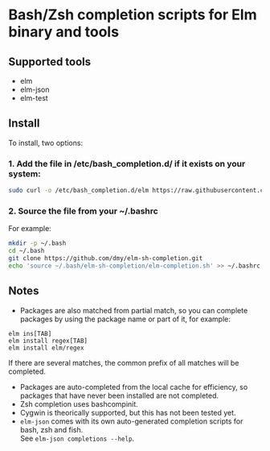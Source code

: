 # Bash/Zsh completion scripts for Elm binary and tools

## Supported tools
* elm
* elm-json
* elm-test

## Install
To install, two options:
 
### 1. Add the file in /etc/bash_completion.d/ if it exists on your system:

```sh
sudo curl -o /etc/bash_completion.d/elm https://raw.githubusercontent.com/dmy/elm-sh-completion/master/elm-completion.sh
```

### 2. Source the file from your ~/.bashrc

For example:
```sh
mkdir -p ~/.bash
cd ~/.bash
git clone https://github.com/dmy/elm-sh-completion.git
echo 'source ~/.bash/elm-sh-completion/elm-completion.sh' >> ~/.bashrc
```

## Notes
* Packages are also matched from partial match, so you can complete packages
by using the package name or part of it, for example:
```
elm ins[TAB]
elm install regex[TAB]
elm install elm/regex
```
If there are several matches, the common prefix of all matches will be completed.
* Packages are auto-completed from the local cache for efficiency,
so packages that have never been installed are not completed.
* Zsh completion uses bashcompinit.
* Cygwin is theorically supported, but this has not been tested yet.
* `elm-json` comes with its own auto-generated completion scripts for bash, zsh and fish.  
See `elm-json completions --help`.
